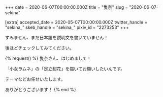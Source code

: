 +++
date = 2020-06-07T00:00:00.000Z
title = "隻奈"
slug = "2020-06-07-sekina"

[extra]
accepted_date = 2020-05-07T00:00:00.000Z
twitter_handle = "sekina_"
skeb_handle = "sekina_"
pixiv_id = "2273253"
+++

すみません、まだ日本語を説明文を書いていません！

後ほどチェックしてみてください。

{% request() %}
隻奈さん、はじめまして！

「小女ラムネ」の「足立甜花」を描いてお願いしたいんです。

テーマなどお任せいたします。

ありがとうございます！
{% end %}